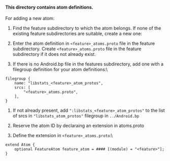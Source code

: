 #### This directory contains atom definitions.

For adding a new atom:

1. Find the feature subdirectory to which the atom belongs. If none of the existing feature
subdirectories are suitable, create a new one:

1. Enter the atom definition in `<feature>_atoms.proto` file in the feature subdirectory. Create
`<feature>_atoms.proto` file in the feature subdirectory if it does not already exist.

1. If there is no Android.bp file in the features subdirectory, add one with a filegroup definition for your atom definitions:\
```
filegroup {
    name: "libstats_<feature>_atom_protos",
    srcs: [
        "<feature>_atoms.proto",
    ],
}
```

1. If not already present, add `":libstats_<feature>_atom_protos"` to the list of srcs in
`"libstats_atom_protos"` filegroup in `../Android.bp`

1. Reserve the atom ID by declaraing an extension in atoms.proto

1. Define the extension in `<feature>_atoms.proto`:\
```
extend Atom {
    optional FeatureAtom feature_atom = #### [(module) = "<feature>"];
}
```
